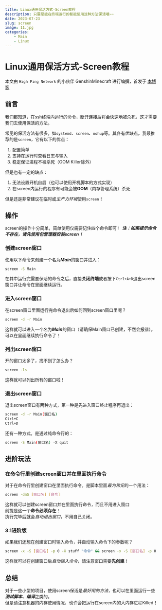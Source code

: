 ```yaml
---
title: Linux通用保活方式-Screen教程
description: 只要是能在终端运行的都能使用这种方法保活哦~~
date: 2023-07-23
slug: screen
image: 11.jpg
categories:
    - Main
    - Linux
---
```


# Linux通用保活方式-Screen教程

本文由 `High Ping Network` 的小伙伴 GenshinMinecraft 进行编撰，首发于 [本博客](https://blog.highp.ing)

## 前言
我们都知道，在ssh终端内运行的命令，断开连接后将会快速地被杀死，这才需要我们去使用保活的方法。

常见的保活方法有很多，如`systemd`、`screen`、`nohup`等。其各有优缺点。我最推荐的是`screen`，它有以下的优点：
1. 配置简单
2. 支持在运行时查看日志与输入
3. 稳定保证进程不被杀死（OOM Killer除外）

但是也有一定的缺点：
1. 无法设置开机自启（也可以使用开机脚本的方式实现）
2. 在screen内运行的程序有可能会被**OOM**（内存管理系统）杀死

但是还是非常建议在临时或*生产力环境*使用`screen`！

## 操作
screen的操作十分简单，简单使用仅需要记住四个命令即可！
***注：如果提示命令不存在，请先使用包管理器安装screen！***

### 创建screen窗口
使用以下命令来创建一个名为***Main***的窗口并进入：
```bash
screen -S Main
```

在其中运行完需要保活的命令之后，直接**关闭终端**或者按下`Ctrl+A+D`退出screen窗口并让命令在里面继续运行。

### 进入screen窗口
在screen窗口里面运行完命令退出后如何回到screen窗口里呢？
```bash
screen -d -r Main
```
这样就可以进入一个名为***Main***的窗口（请确保Main窗口已创建，不然会报错）。可以在里面继续执行命令了！

### 列出screen窗口
开的窗口太多了，找不到了怎么办？
```bash
screen -ls
```
这样就可以列出所有的窗口啦！

### 退出screen窗口
退出screen窗口有两种方式，第一种是先进入窗口终止程序再退出：
```bash
screen -d -r Main(窗口名)
Ctrl+C
Ctrl+D
```

还有一种方式，是通过纯命令行的：
```bash
screen -S Main(窗口名) -X quit
```

## 进阶玩法
### 在命令行里创建screen窗口并在里面执行命令
对于在命令行里创建窗口在里面执行命令，是脚本里面*最为常见*的一个用法：
```bash
screen -dmS [窗口名] [命令]
```
这样就可以创建screen窗口并在里面执行命令，而且不用进入窗口\
前提是这一个**命令必须存在**！\
执行完毕后就会*自动退出窗口*，不用自己关闭。

### 3.1进阶版
如果我们还想在创建窗口时输入命令，并自动输入命令下的参数呢？
```bash
screen -x -S [窗口名] -p 0 -X stuff "命令" && screen -x -S [窗口名] -p 0 -X stuff $'\n'
```
这样就可以在创建窗口后*自动输入命令*，请注意窗口需要**先创建**！

## 总结
对于一些小型的项目，使用screen保活是*最好用的方法*，也可以在里面运行一些***测试脚本、编译***之类的。\
但是请注意机器的内存使用情况，也许会把运行在screen内的大内存进程Killed！

